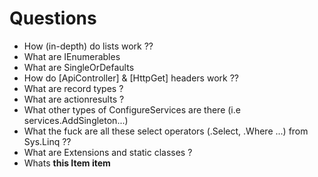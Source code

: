 # Questions

- How (in-depth) do lists work ??
- What are IEnumerables
- What are SingleOrDefaults
- How do [ApiController] & [HttpGet] headers work ??
- What are record types ?
- What are actionresults ?
- What other types of ConfigureServices are there (i.e services.AddSingleton...)
- What the fuck are all these select operators (.Select, .Where ...) from Sys.Linq ??
- What are Extensions and static classes ?
- Whats **this Item item**